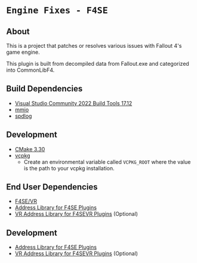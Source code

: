 # `Engine Fixes - F4SE`

## About

This is a project that patches or resolves various issues with Fallout 4's game engine.

This plugin is built from decompiled data from Fallout.exe and categorized into CommonLibF4.

## Build Dependencies

- [Visual Studio Community 2022 Build Tools 17.12](https://learn.microsoft.com/visualstudio/releases/2022/release-history#evergreen-bootstrappers)
- [mmio](https://github.com/Ryan-rsm-McKenzie/mmio)
- [spdlog](https://github.com/gabime/spdlog)

## Development

- [CMake 3.30](https://cmake.org)
- [vcpkg](https://github.com/microsoft/vcpkg)
  - Create an environmental variable called `VCPKG_ROOT` where the value is the path to your vcpkg installation.

## End User Dependencies

- [F4SE/VR](https://f4se.silverlock.org)
- [Address Library for F4SE Plugins](https://www.nexusmods.com/fallout4/mods/47327)
- [VR Address Library for F4SEVR Plugins](https://www.nexusmods.com/fallout4/mods/64879) (Optional)

## Development

- [Address Library for F4SE Plugins](https://www.nexusmods.com/fallout4/mods/47327)
- [VR Address Library for F4SEVR Plugins](https://www.nexusmods.com/fallout4/mods/64879) (Optional)
